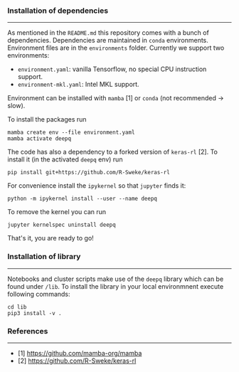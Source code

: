 ### Installation of dependencies

---

As mentioned in the `README.md` this repository comes with a bunch of dependencies. Dependencies are maintained in `conda` environments. Environment files are in the `environments` folder. Currently we support two environments:
- `environment.yaml`: vanilla Tensorflow, no special CPU instruction support.
- `environment-mkl.yaml`: Intel MKL support.

Environment can be installed with `mamba` [1] or `conda` (not recommended &rarr; slow).

To install the packages run
```
mamba create env --file environment.yaml
mamba activate deepq
```

The code has also a dependency to a forked version of `keras-rl` [2]. To install it (in the activated `deepq` env) run
```
pip install git+https://github.com/R-Sweke/keras-rl
```

For convenience install the `ipykernel` so that `jupyter` finds it:
```
python -m ipykernel install --user --name deepq
```

To remove the kernel you can run
```
jupyter kernelspec uninstall deepq
```

That's it, you are ready to go!

### Installation of library

---

Notebooks and cluster scripts make use of the `deepq` library which can be found under `/lib`. To install the library in your local environmnent execute following commands:
```
cd lib
pip3 install -v .
```

### References
---
- [1] https://github.com/mamba-org/mamba
- [2] https://github.com/R-Sweke/keras-rl